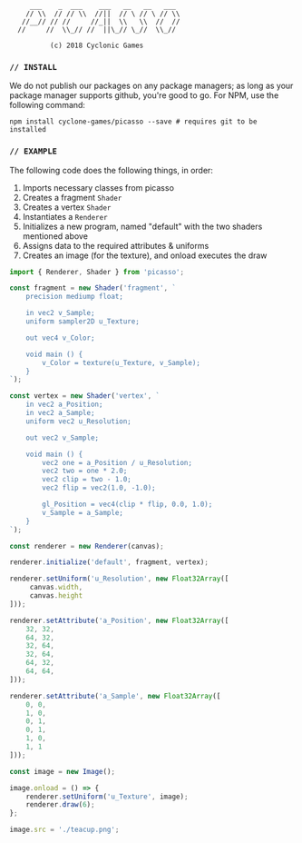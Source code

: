 ```  
     ___    _  ___    ___   __   __   ___
    // \\  // // \\  //||  // \ // \ // \\
   //__// // //     //_||  \\   \\  //  //
  //     //  \\_// //  ||\_// \_//  \\_//

          (c) 2018 Cyclonic Games
```

### `// INSTALL`
We do not publish our packages on any package managers; as long as your package manager supports github, you're good to go. For NPM, use the following command:

```shell
npm install cyclone-games/picasso --save # requires git to be installed
```

### `// EXAMPLE`
The following code does the following things, in order:

1. Imports necessary classes from picasso
2. Creates a fragment `Shader`
3. Creates a vertex `Shader`
4. Instantiates a `Renderer`
5. Initializes a new program, named "default" with the two shaders mentioned above
6. Assigns data to the required attributes & uniforms
7. Creates an image (for the texture), and onload executes the draw

```javascript
import { Renderer, Shader } from 'picasso';

const fragment = new Shader('fragment', `
    precision mediump float;

    in vec2 v_Sample;
    uniform sampler2D u_Texture;

    out vec4 v_Color;

    void main () {
        v_Color = texture(u_Texture, v_Sample);
    }
`);

const vertex = new Shader('vertex', `
    in vec2 a_Position;
    in vec2 a_Sample;
    uniform vec2 u_Resolution;

    out vec2 v_Sample;

    void main () {
        vec2 one = a_Position / u_Resolution;
        vec2 two = one * 2.0;
        vec2 clip = two - 1.0;
        vec2 flip = vec2(1.0, -1.0);

        gl_Position = vec4(clip * flip, 0.0, 1.0);
        v_Sample = a_Sample;
    }
`);

const renderer = new Renderer(canvas);

renderer.initialize('default', fragment, vertex);

renderer.setUniform('u_Resolution', new Float32Array([ 
     canvas.width, 
     canvas.height 
]));

renderer.setAttribute('a_Position', new Float32Array([
    32, 32,
    64, 32,
    32, 64,
    32, 64,
    64, 32,
    64, 64,
]));

renderer.setAttribute('a_Sample', new Float32Array([
    0, 0,
    1, 0,
    0, 1,
    0, 1,
    1, 0,
    1, 1
]));

const image = new Image();

image.onload = () => {
    renderer.setUniform('u_Texture', image);
    renderer.draw(6);
};

image.src = './teacup.png';
```
